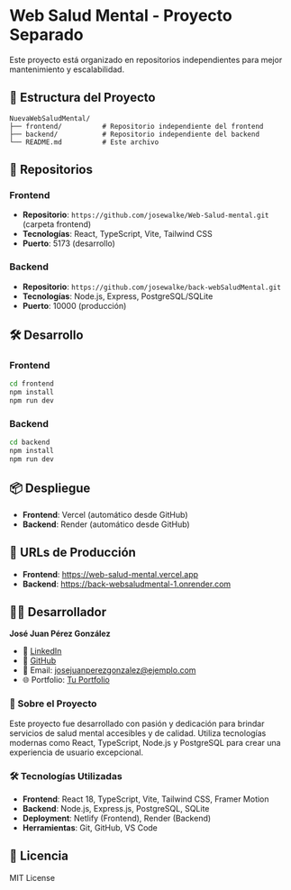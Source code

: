 # Web Salud Mental - Proyecto Separado

Este proyecto está organizado en repositorios independientes para mejor mantenimiento y escalabilidad.

## 📁 Estructura del Proyecto

```
NuevaWebSaludMental/
├── frontend/          # Repositorio independiente del frontend
├── backend/           # Repositorio independiente del backend
└── README.md          # Este archivo
```

## 🚀 Repositorios

### Frontend
- **Repositorio**: `https://github.com/josewalke/Web-Salud-mental.git` (carpeta frontend)
- **Tecnologías**: React, TypeScript, Vite, Tailwind CSS
- **Puerto**: 5173 (desarrollo)

### Backend
- **Repositorio**: `https://github.com/josewalke/back-webSaludMental.git`
- **Tecnologías**: Node.js, Express, PostgreSQL/SQLite
- **Puerto**: 10000 (producción)

## 🛠️ Desarrollo

### Frontend
```bash
cd frontend
npm install
npm run dev
```

### Backend
```bash
cd backend
npm install
npm run dev
```

## 📦 Despliegue

- **Frontend**: Vercel (automático desde GitHub)
- **Backend**: Render (automático desde GitHub)

## 🔗 URLs de Producción

- **Frontend**: https://web-salud-mental.vercel.app
- **Backend**: https://back-websaludmental-1.onrender.com

## 👨‍💻 Desarrollador

**José Juan Pérez González**
- 🔗 [LinkedIn](https://www.linkedin.com/in/jose-juan-perez-gonzalez/)
- 💼 [GitHub](https://github.com/josewalke)
- 📧 Email: josejuanperezgonzalez@ejemplo.com
- 🌐 Portfolio: [Tu Portfolio](https://tu-portfolio.com)

### 🚀 Sobre el Proyecto
Este proyecto fue desarrollado con pasión y dedicación para brindar servicios de salud mental accesibles y de calidad. Utiliza tecnologías modernas como React, TypeScript, Node.js y PostgreSQL para crear una experiencia de usuario excepcional.

### 🛠️ Tecnologías Utilizadas
- **Frontend**: React 18, TypeScript, Vite, Tailwind CSS, Framer Motion
- **Backend**: Node.js, Express.js, PostgreSQL, SQLite
- **Deployment**: Netlify (Frontend), Render (Backend)
- **Herramientas**: Git, GitHub, VS Code

## 📄 Licencia

MIT License